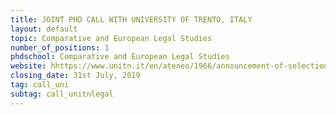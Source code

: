 ```yaml
---
title: JOINT PHD CALL WITH UNIVERSITY OF TRENTO, ITALY
layout: default
topic: Comparative and European Legal Studies
number_of_positions: 1
phdschool: Comparative and European Legal Studies
website: hhttps://www.unitn.it/en/ateneo/1966/announcement-of-selection
closing_date: 31st July, 2019
tag: call_uni
subtag: call_unitnlegal
---
```

